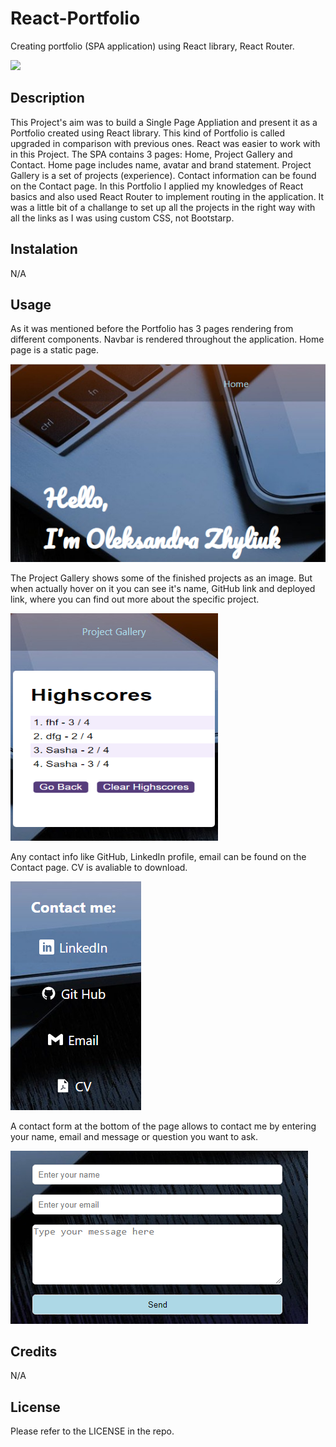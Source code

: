 # React-Portfolio
Creating portfolio (SPA application) using React library, React Router.

![](https://badges.aleen42.com/src/react.svg)

## Description
This Project's aim was to build a Single Page Appliation and present it as a Portfolio created using React library. This kind of Portfolio is called upgraded in comparison with previous ones. React was easier to work with in this Project. The SPA contains 3 pages: Home, Project Gallery and Contact.  Home page includes name, avatar and brand statement. Project Gallery is a set of projects (experience). Contact information can be found on the Contact page. 
In this Portfolio I applied my knowledges of React basics and also used React Router to implement routing in the application. It was a little bit of a challange to set up all the projects in the right way with all the links as I was using custom CSS, not Bootstarp.

## Instalation
N/A

## Usage
As it was mentioned before the Portfolio has 3 pages rendering from different components. Navbar is rendered throughout the application. Home page is a static page. 

![alt text](./public/images/home-page.png)

The Project Gallery shows some of the finished projects as an image. But when actually hover on it you can see it's name, GitHub link and deployed link, where you can find out more about the specific project. 

![alt text](./public/images/pg-page.png)

Any contact info like GitHub, LinkedIn profile, email can be found on the Contact page. CV is avaliable to download. 

![alt text](./public/assets/ContactPage.png)

A contact form at the bottom of the page allows to contact me by entering your name, email and message or question you want to ask. 

![alt text](./public/assets/ContForm.png)


## Credits
N/A

## License
Please refer to the LICENSE in the repo.


